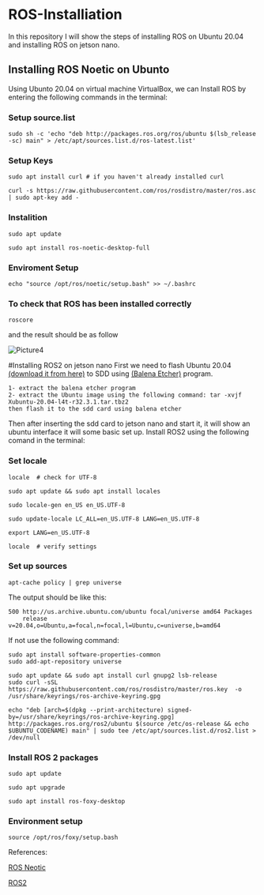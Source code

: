 # ROS-Installiation
In this repository I will show the steps of installing ROS on Ubuntu 20.04 and installing ROS on jetson nano.
## Installing ROS Noetic on Ubunto
Using Ubunto 20.04 on virtual machine VirtualBox, we can Install ROS by entering the following commands in the terminal:
### Setup source.list
```
sudo sh -c 'echo "deb http://packages.ros.org/ros/ubuntu $(lsb_release -sc) main" > /etc/apt/sources.list.d/ros-latest.list'
```
### Setup Keys
```
sudo apt install curl # if you haven't already installed curl

curl -s https://raw.githubusercontent.com/ros/rosdistro/master/ros.asc | sudo apt-key add -
```
### Instalition
```
sudo apt update

sudo apt install ros-noetic-desktop-full
```
### Enviroment Setup
```
echo "source /opt/ros/noetic/setup.bash" >> ~/.bashrc
```
 ### To check that ROS has been installed correctly
 ```
 roscore
 ```
 and the result should be as follow
 
![Picture4](https://user-images.githubusercontent.com/108296165/177630581-709dc432-40c5-469b-b910-be3f84edfa80.png)


#Installing ROS2 on jetson nano
First we need to flash Ubuntu 20.04 [(download it from here)](https://github.com/Discombobulated88/Xubuntu-20.04-L4T-32.3.1/releases/download/v1.0/Xubuntu-20.04-l4t-r32.3.1.tar.tbz2) to SDD using [(Balena Etcher)](https://www.balena.io/etcher/) program.
```
1- extract the balena etcher program
2- extract the Ubuntu image using the following command: tar -xvjf Xubuntu-20.04-l4t-r32.3.1.tar.tbz2
then flash it to the sdd card using balena etcher
```
Then after inserting the sdd card to jetson nano and start it, it will show an ubuntu interface it will some basic set up. 
Install ROS2 using the following comand in the terminal:

### Set locale
```
locale  # check for UTF-8

sudo apt update && sudo apt install locales

sudo locale-gen en_US en_US.UTF-8

sudo update-locale LC_ALL=en_US.UTF-8 LANG=en_US.UTF-8

export LANG=en_US.UTF-8

locale  # verify settings
```

### Set up sources
```
apt-cache policy | grep universe
```
The output should be like this:
```
500 http://us.archive.ubuntu.com/ubuntu focal/universe amd64 Packages
    release v=20.04,o=Ubuntu,a=focal,n=focal,l=Ubuntu,c=universe,b=amd64
```
If not use the following command:
```
sudo apt install software-properties-common
sudo add-apt-repository universe
```

```
sudo apt update && sudo apt install curl gnupg2 lsb-release
sudo curl -sSL https://raw.githubusercontent.com/ros/rosdistro/master/ros.key  -o /usr/share/keyrings/ros-archive-keyring.gpg

echo "deb [arch=$(dpkg --print-architecture) signed-by=/usr/share/keyrings/ros-archive-keyring.gpg] http://packages.ros.org/ros2/ubuntu $(source /etc/os-release && echo $UBUNTU_CODENAME) main" | sudo tee /etc/apt/sources.list.d/ros2.list > /dev/null
```

### Install ROS 2 packages
```
sudo apt update

sudo apt upgrade

sudo apt install ros-foxy-desktop
```

### Environment setup
```
source /opt/ros/foxy/setup.bash
```


References:

[ROS Neotic](http://wiki.ros.org/noetic/Installation/Ubuntu)

[ROS2](https://docs.ros.org/en/foxy/Installation/Ubuntu-Install-Debians.html#id5)










